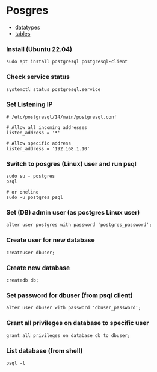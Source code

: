 # Posgres 

* [datatypes](datatypes.md)
* [tables](tables.md)

### Install (Ubuntu 22.04)
```sudo apt install postgresql postgresql-client```

### Check service status
```systemctl status postgresql.service ```

### Set Listening IP 
```
# /etc/postgresql/14/main/postgresql.conf

# Allow all incoming addresses
listen_address = '*'

# Allow specific address
listen_address = '192.168.1.10'
```

### Switch to posgres (Linux) user and run psql
```
sudo su - postgres
psql

# or oneline
sudo -u postgres psql

```

### Set (DB) admin user (as postgres Linux user)
```
alter user postgres with password 'postgres_password';
```

### Create user for new database
```
createuser dbuser;
```

### Create new database 
```
createdb db;
```

### Set password for dbuser (from psql client)
```
alter user dbuser with password 'dbuser_password';
```

### Grant all privileges on database to specific user
```
grant all privileges on database db to dbuser;
```

### List database (from shell)
```
psql -l
```
